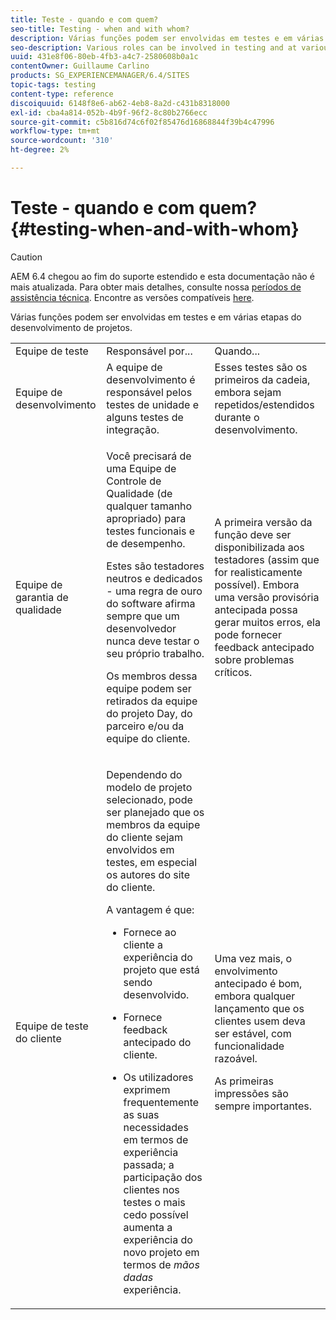 ```yaml
---
title: Teste - quando e com quem?
seo-title: Testing - when and with whom?
description: Várias funções podem ser envolvidas em testes e em várias etapas do desenvolvimento de projetos
seo-description: Various roles can be involved in testing and at various stages of project development
uuid: 431e8f06-80eb-4fb3-a4c7-2580608b0a1c
contentOwner: Guillaume Carlino
products: SG_EXPERIENCEMANAGER/6.4/SITES
topic-tags: testing
content-type: reference
discoiquuid: 6148f8e6-ab62-4eb8-8a2d-c431b8318000
exl-id: cba4a814-052b-4b9f-96f2-8c80b2766ecc
source-git-commit: c5b816d74c6f02f85476d16868844f39b4c47996
workflow-type: tm+mt
source-wordcount: '310'
ht-degree: 2%

---
```


# Teste - quando e com quem?{#testing-when-and-with-whom}

>[!CAUTION]
>
>AEM 6.4 chegou ao fim do suporte estendido e esta documentação não é mais atualizada. Para obter mais detalhes, consulte nossa [períodos de assistência técnica](https://helpx.adobe.com/br/support/programs/eol-matrix.html). Encontre as versões compatíveis [here](https://experienceleague.adobe.com/docs/).

Várias funções podem ser envolvidas em testes e em várias etapas do desenvolvimento de projetos.

<table> 
 <tbody> 
  <tr> 
   <td>Equipe de teste</td> 
   <td>Responsável por... </td> 
   <td>Quando...</td> 
  </tr> 
  <tr> 
   <td>Equipe de desenvolvimento</td> 
   <td>A equipe de desenvolvimento é responsável pelos testes de unidade e alguns testes de integração.</td> 
   <td>Esses testes são os primeiros da cadeia, embora sejam repetidos/estendidos durante o desenvolvimento.</td> 
  </tr> 
  <tr> 
   <td>Equipe de garantia de qualidade</td> 
   <td><p>Você precisará de uma Equipe de Controle de Qualidade (de qualquer tamanho apropriado) para testes funcionais e de desempenho.</p> <p>Estes são testadores neutros e dedicados - uma regra de ouro do software afirma sempre que um desenvolvedor nunca deve testar o seu próprio trabalho.</p> <p>Os membros dessa equipe podem ser retirados da equipe do projeto Day, do parceiro e/ou da equipe do cliente.</p> </td> 
   <td><p>A primeira versão da função deve ser disponibilizada aos testadores (assim que for realisticamente possível). Embora uma versão provisória antecipada possa gerar muitos erros, ela pode fornecer feedback antecipado sobre problemas críticos.</p> </td> 
  </tr> 
  <tr> 
   <td>Equipe de teste do cliente</td> 
   <td><p>Dependendo do modelo de projeto selecionado, pode ser planejado que os membros da equipe do cliente sejam envolvidos em testes, em especial os autores do site do cliente.</p> <p>A vantagem é que:</p> 
    <ul> 
     <li><p>Fornece ao cliente a experiência do projeto que está sendo desenvolvido.</p> </li> 
     <li><p>Fornece feedback antecipado do cliente.</p> </li> 
     <li><p>Os utilizadores exprimem frequentemente as suas necessidades em termos de experiência passada; a participação dos clientes nos testes o mais cedo possível aumenta a experiência do novo projeto em termos de <i>mãos dadas</i> experiência.</p> </li> 
    </ul> </td> 
   <td><p>Uma vez mais, o envolvimento antecipado é bom, embora qualquer lançamento que os clientes usem deva ser estável, com funcionalidade razoável.</p> <p>As primeiras impressões são sempre importantes.</p> </td> 
  </tr> 
 </tbody> 
</table>
